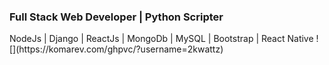 ### Full Stack Web Developer | Python Scripter ###

<div style="display: flex; align-items: center;">
    <!-- Your content goes here -->
NodeJs | Django | ReactJs | MongoDb | MySQL | Bootstrap | React Native
![](https://komarev.com/ghpvc/?username=2kwattz)
</div>

